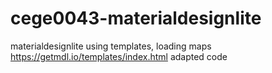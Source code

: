 # cege0043-materialdesignlite
materialdesignlite using templates, loading maps  https://getmdl.io/templates/index.html adapted code
